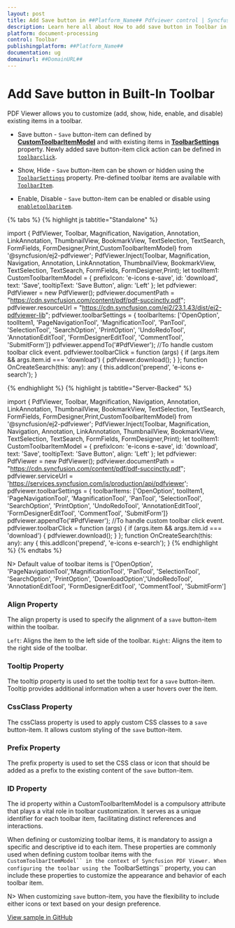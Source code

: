 ```yaml
---
layout: post
title: Add Save button in ##Platform_Name## Pdfviewer control | Syncfusion
description: Learn here all about How to add save button in Toolbar in Syncfusion ##Platform_Name## Pdfviewer control of Syncfusion Essential JS 2 and more.
platform: document-processing
control: Toolbar
publishingplatform: ##Platform_Name##
documentation: ug
domainurl: ##DomainURL##
---
```


# Add Save button in Built-In Toolbar

PDF Viewer allows you to customize (add, show, hide, enable, and disable) existing items in a toolbar.

* Save button - `Save` button-item can defined by [**CustomToolbarItemModel**](https://helpej2.syncfusion.com/documentation/api/document-editor/customToolbarItemModel/) and with existing items in [**ToolbarSettings**](https://helpej2.syncfusion.com/documentation/api/file-manager/toolbarSettings/) property. Newly added save button-item click action can be defined in [`toolbarclick`](https://helpej2.syncfusion.com/documentation/api/file-manager/toolbarClickEventArgs/).

* Show, Hide - `Save` button-item can be shown or hidden using the [`ToolbarSettings`](https://helpej2.syncfusion.com/documentation/api/file-manager/toolbarSettings/) property. Pre-defined toolbar items are available with [`ToolbarItem`](https://helpej2.syncfusion.com/documentation/api/chart/toolbarItems/).

* Enable, Disable -  `Save` button-item can be enabled or disable using [`enabletoolbaritem`](https://helpej2.syncfusion.com/documentation/api/document-editor-container/toolbar/).

{% tabs %}
{% highlight js tabtitle="Standalone" %}

import { PdfViewer, Toolbar, Magnification, Navigation, Annotation, LinkAnnotation, ThumbnailView, BookmarkView, TextSelection, TextSearch, FormFields, FormDesigner,Print,CustomToolbarItemModel} from '@syncfusion/ej2-pdfviewer';
PdfViewer.Inject(Toolbar, Magnification, Navigation, Annotation, LinkAnnotation, ThumbnailView, BookmarkView, TextSelection, TextSearch, FormFields, FormDesigner,Print);
let toolItem1: CustomToolbarItemModel = {
    prefixIcon: 'e-icons e-save',
    id: 'download',
    text: 'Save',
    tooltipText: 'Save Button',
    align: 'Left'
};
let pdfviewer: PdfViewer = new PdfViewer();
pdfviewer.documentPath = "https://cdn.syncfusion.com/content/pdf/pdf-succinctly.pdf";
pdfviewer.resourceUrl = "https://cdn.syncfusion.com/ej2/23.1.43/dist/ej2-pdfviewer-lib";
pdfviewer.toolbarSettings = { toolbarItems: ['OpenOption', toolItem1, 'PageNavigationTool', 'MagnificationTool', 'PanTool', 'SelectionTool', 'SearchOption', 'PrintOption', 'UndoRedoTool', 'AnnotationEditTool', 'FormDesignerEditTool', 'CommentTool', 'SubmitForm']}
pdfviewer.appendTo('#PdfViewer');
//To handle custom toolbar click event.
pdfviewer.toolbarClick = function (args) {
   if (args.item && args.item.id === 'download') {
      pdfviewer.download();
   }
};
function OnCreateSearch(this: any): any {
    this.addIcon('prepend', 'e-icons e-search');
}

{% endhighlight %}
{% highlight js tabtitle="Server-Backed" %}

import { PdfViewer, Toolbar, Magnification, Navigation, Annotation, LinkAnnotation, ThumbnailView, BookmarkView, TextSelection, TextSearch, FormFields, FormDesigner,Print,CustomToolbarItemModel} from '@syncfusion/ej2-pdfviewer';
PdfViewer.Inject(Toolbar, Magnification, Navigation, Annotation, LinkAnnotation, ThumbnailView, BookmarkView, TextSelection, TextSearch, FormFields, FormDesigner,Print);
let toolItem1: CustomToolbarItemModel = {
    prefixIcon: 'e-icons e-save',
    id: 'download',
    text: 'Save',
    tooltipText: 'Save Button',
    align: 'Left'
};
let pdfviewer: PdfViewer = new PdfViewer();
pdfviewer.documentPath = "https://cdn.syncfusion.com/content/pdf/pdf-succinctly.pdf";
pdfviewer.serviceUrl = 'https://services.syncfusion.com/js/production/api/pdfviewer';
pdfviewer.toolbarSettings = { toolbarItems: ['OpenOption', toolItem1, 'PageNavigationTool', 'MagnificationTool', 'PanTool', 'SelectionTool', 'SearchOption', 'PrintOption', 'UndoRedoTool', 'AnnotationEditTool', 'FormDesignerEditTool', 'CommentTool', 'SubmitForm']}
pdfviewer.appendTo('#PdfViewer');
//To handle custom toolbar click event.
pdfviewer.toolbarClick = function (args) {
   if (args.item && args.item.id === 'download') {
      pdfviewer.download();
   }
};
function OnCreateSearch(this: any): any {
    this.addIcon('prepend', 'e-icons e-search');
}
{% endhighlight %}
{% endtabs %}

N> Default value of toolbar items is ['OpenOption', 'PageNavigationTool','MagnificationTool', 'PanTool', 'SelectionTool', 'SearchOption', 'PrintOption', 'DownloadOption','UndoRedoTool', 'AnnotationEditTool', 'FormDesignerEditTool', 'CommentTool', 'SubmitForm']

### Align Property

The align property is used to specify the alignment of a `save` button-item within the toolbar.

`Left`: Aligns the item to the left side of the toolbar.
`Right`: Aligns the item to the right side of the toolbar.

### Tooltip Property

The tooltip property is used to set the tooltip text for a `save` button-item. Tooltip provides additional information when a user hovers over the item.

### CssClass Property

The cssClass property is used to apply custom CSS classes to a `save` button-item. It allows custom styling of the `save` button-item.

### Prefix Property

The prefix property is used to set the CSS class or icon that should be added as a prefix to the existing content of the `save` button-item.

### ID Property

The id property within a CustomToolbarItemModel is a compulsory attribute that plays a vital role in toolbar customization. It serves as a unique identifier for each toolbar item, facilitating distinct references and interactions.

When defining or customizing toolbar items, it is mandatory to assign a specific and descriptive id to each item.
These properties are commonly used when defining custom toolbar items with the `CustomToolbarItemModel`` in the context of Syncfusion PDF Viewer. When configuring the toolbar using the `ToolbarSettings`` property, you can include these properties to customize the appearance and behavior of each toolbar item.

N> When customizing `save` button-item, you have the flexibility to include either icons or text based on your design preference.

[View sample in GitHub](https://github.com/SyncfusionExamples/typescript-pdf-viewer-examples/tree/master/How%20to/Add%20Save%20Button%20In%20Toolbar)

